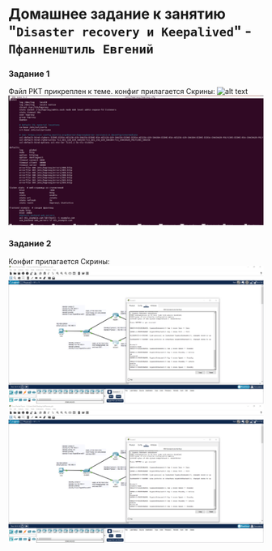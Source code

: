 # Домашнее задание к занятию "`Disaster recovery и Keepalived`" - `Пфанненштиль Евгений`


### Задание 1
Файл PKT прикреплен к теме.
конфиг прилагается
Скрины:
![alt text]([https://github.com/Shtil71/pfannenes-8-03-hw/blob/main/photo_2024-09-24_17-27-28.jpg](https://github.com/Shtil71/pfannenes-8-03-hw/blob/main/1%20—%20копия.jpg))
![alt text](3.jpg)
### Задание 2 
Конфиг прилагается
Скрины:
![alt text](https://github.com/Shtil71/pfannenes-8-03-hw/blob/main/photo_2024-09-24_17-27-28.jpg)
![alt text](https://github.com/Shtil71/pfannenes-8-03-hw/blob/main/photo_2024-09-24_17-27-28.jpg)
